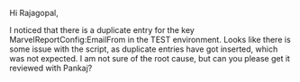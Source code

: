 Hi Rajagopal,

I noticed that there is a duplicate entry for the key MarvelReportConfig:EmailFrom in the TEST environment. Looks like there is some issue with the script, as duplicate entries have got inserted, which was not expected. I am not sure of the root cause, but can you please get it reviewed with Pankaj?
